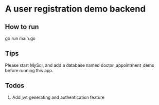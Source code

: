 # A user registration demo backend

## How to run
go run main.go

## Tips
Please start MySql, and add a database named doctor_appointment_demo before running this app.

## Todos
1. Add jwt generating and authentication feature
